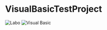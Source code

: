 # VisualBasicTestProject

![Labo](https://img.shields.io/badge/labo-black.svg?style=for-the-badge&logo=labo&logoColor=white)
![Visual Basic](https://img.shields.io/badge/visual_basic-chocolate.svg?style=for-the-badge&logo=visual-basic&logoColor=white)
